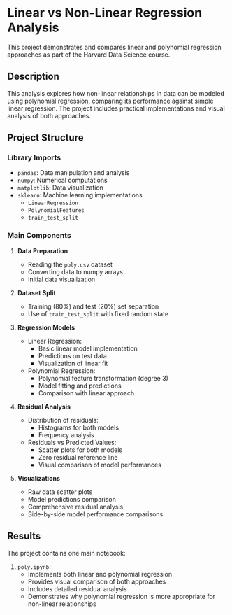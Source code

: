 # Linear vs Non-Linear Regression Analysis

This project demonstrates and compares linear and polynomial regression approaches as part of the Harvard Data Science course.

## Description

This analysis explores how non-linear relationships in data can be modeled using polynomial regression, comparing its performance against simple linear regression. The project includes practical implementations and visual analysis of both approaches.

## Project Structure

### Library Imports
- `pandas`: Data manipulation and analysis
- `numpy`: Numerical computations
- `matplotlib`: Data visualization
- `sklearn`: Machine learning implementations
  - `LinearRegression`
  - `PolynomialFeatures`
  - `train_test_split`

### Main Components

1. **Data Preparation**
   - Reading the `poly.csv` dataset
   - Converting data to numpy arrays
   - Initial data visualization

2. **Dataset Split**
   - Training (80%) and test (20%) set separation
   - Use of `train_test_split` with fixed random state

3. **Regression Models**
   - Linear Regression:
     - Basic linear model implementation
     - Predictions on test data
     - Visualization of linear fit
   - Polynomial Regression:
     - Polynomial feature transformation (degree 3)
     - Model fitting and predictions
     - Comparison with linear approach

4. **Residual Analysis**
   - Distribution of residuals:
     - Histograms for both models
     - Frequency analysis
   - Residuals vs Predicted Values:
     - Scatter plots for both models
     - Zero residual reference line
     - Visual comparison of model performances

5. **Visualizations**
   - Raw data scatter plots
   - Model predictions comparison
   - Comprehensive residual analysis
   - Side-by-side model performance comparisons

## Results

The project contains one main notebook:

1. `poly.ipynb`:
   - Implements both linear and polynomial regression
   - Provides visual comparison of both approaches
   - Includes detailed residual analysis
   - Demonstrates why polynomial regression is more appropriate for non-linear relationships